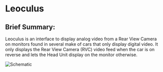 # Leoculus

## Brief Summary:

Leoculus is an interface to display analog video from a Rear View Camera on monitors found in several make of cars that only display digital video. It only displays the Rear View Camera (RVC) video feed when the car is on reverse and lets the Head Unit display on the monitor otherwise.

![Schematic](Leoculus/Doc/leoculus.png)
